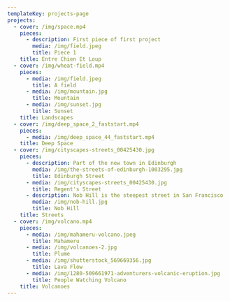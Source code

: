 ```yaml
---
templateKey: projects-page
projects:
  - cover: /img/space.mp4
    pieces:
      - description: First piece of first project
        media: /img/field.jpeg
        title: Piece 1
    title: Entre Chien Et Loup
  - cover: /img/wheat-field.mp4
    pieces:
      - media: /img/field.jpeg
        title: A field
      - media: /img/mountain.jpg
        title: Mountain
      - media: /img/sunset.jpg
        title: Sunset
    title: Landscapes
  - cover: /img/deep_space_2_faststart.mp4
    pieces:
      - media: /img/deep_space_44_faststart.mp4
    title: Deep Space
  - cover: /img/cityscapes-streets_00425430.jpg
    pieces:
      - description: Part of the new town in Edinburgh
        media: /img/the-streets-of-edinburgh-1003295.jpg
        title: Edinburgh Street
      - media: /img/cityscapes-streets_00425430.jpg
        title: Regent's Street
      - description: Nob Hill is the steepest street in San Francisco
        media: /img/nob-hill.jpg
        title: Nob Hill
    title: Streets
  - cover: /img/volcano.mp4
    pieces:
      - media: /img/mahameru-volcano.jpeg
        title: Mahameru
      - media: /img/volcanoes-2.jpg
        title: Plume
      - media: /img/shutterstock_569669356.jpg
        title: Lava Flow
      - media: /img/1280-509661971-adventurers-volcanic-eruption.jpg
        title: People Watching Volcano
    title: Volcanoes
---
```


